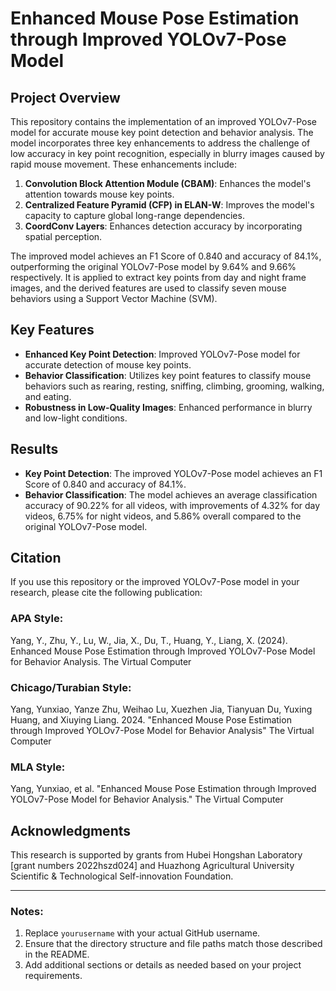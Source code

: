 # Enhanced Mouse Pose Estimation through Improved YOLOv7-Pose Model

## Project Overview
This repository contains the implementation of an improved YOLOv7-Pose model for accurate mouse key point detection and behavior analysis. The model incorporates three key enhancements to address the challenge of low accuracy in key point recognition, especially in blurry images caused by rapid mouse movement. These enhancements include:
1. **Convolution Block Attention Module (CBAM)**: Enhances the model's attention towards mouse key points.
2. **Centralized Feature Pyramid (CFP) in ELAN-W**: Improves the model's capacity to capture global long-range dependencies.
3. **CoordConv Layers**: Enhances detection accuracy by incorporating spatial perception.

The improved model achieves an F1 Score of 0.840 and accuracy of 84.1%, outperforming the original YOLOv7-Pose model by 9.64% and 9.66% respectively. It is applied to extract key points from day and night frame images, and the derived features are used to classify seven mouse behaviors using a Support Vector Machine (SVM).

## Key Features
- **Enhanced Key Point Detection**: Improved YOLOv7-Pose model for accurate detection of mouse key points.
- **Behavior Classification**: Utilizes key point features to classify mouse behaviors such as rearing, resting, sniffing, climbing, grooming, walking, and eating.
- **Robustness in Low-Quality Images**: Enhanced performance in blurry and low-light conditions.

## Results
- **Key Point Detection**: The improved YOLOv7-Pose model achieves an F1 Score of 0.840 and accuracy of 84.1%.
- **Behavior Classification**: The model achieves an average classification accuracy of 90.22% for all videos, with improvements of 4.32% for day videos, 6.75% for night videos, and 5.86% overall compared to the original YOLOv7-Pose model.

## Citation
If you use this repository or the improved YOLOv7-Pose model in your research, please cite the following publication:
### APA Style:
Yang, Y., Zhu, Y., Lu, W., Jia, X., Du, T., Huang, Y.,  Liang, X. (2024). Enhanced Mouse Pose Estimation through Improved YOLOv7-Pose Model for Behavior Analysis. The Virtual Computer
### Chicago/Turabian Style:
Yang, Yunxiao, Yanze Zhu, Weihao Lu, Xuezhen Jia, Tianyuan Du, Yuxing Huang, and Xiuying Liang. 2024. "Enhanced Mouse Pose Estimation through Improved YOLOv7-Pose Model for Behavior Analysis" The Virtual Computer
### MLA Style:
Yang, Yunxiao, et al. "Enhanced Mouse Pose Estimation through Improved YOLOv7-Pose Model for Behavior Analysis." The Virtual Computer

## Acknowledgments
This research is supported by grants from Hubei Hongshan Laboratory [grant numbers 2022hszd024] and Huazhong Agricultural University Scientific & Technological Self-innovation Foundation.

---

### Notes:
1. Replace `yourusername` with your actual GitHub username.
2. Ensure that the directory structure and file paths match those described in the README.
3. Add additional sections or details as needed based on your project requirements.
